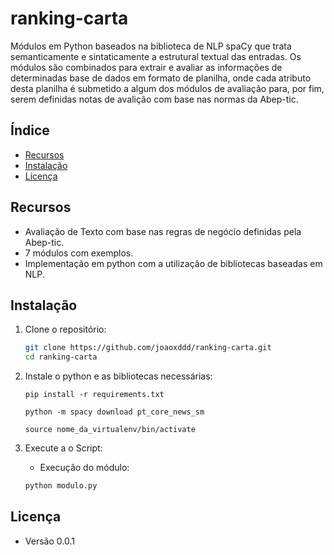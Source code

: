 # ranking-carta

Módulos em Python baseados na biblioteca de NLP spaCy que trata semanticamente e sintaticamente a estrutural textual das entradas. Os módulos são combinados para extrair e avaliar as informações de determinadas base de dados em formato de planilha, onde cada atributo desta planilha é submetido a algum dos módulos de avaliação para, por fim, serem definidas notas de avalição com base nas normas da Abep-tic.

## Índice

- [Recursos](#recursos)
- [Instalação](#instalação)
- [Licença](#licença)

## Recursos

- Avaliação de Texto com base nas regras de negócio definidas pela Abep-tic.
- 7 módulos com exemplos.
- Implementação em python com a utilização de bibliotecas baseadas em NLP.

## Instalação

1. Clone o repositório:
    ```bash
    git clone https://github.com/joaoxddd/ranking-carta.git
    cd ranking-carta
    ```

2. Instale o python e as bibliotecas necessárias:
   
    ```pip
    pip install -r requirements.txt
    ```
    ```spaCy
    python -m spacy download pt_core_news_sm
    ```
    ```Ativar ambiente do path do virtual env (venv)
    source nome_da_virtualenv/bin/activate
    ```

3. Execute a o Script:

    - Execução do módulo:
    ```bash
    python modulo.py
    ```

## Licença
- Versão 0.0.1
